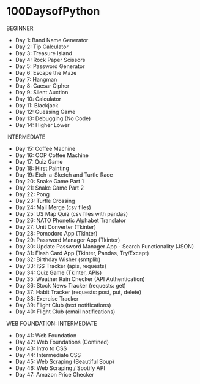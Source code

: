 # 100DaysofPython

BEGINNER
- Day 1: Band Name Generator
- Day 2: Tip Calculator
- Day 3: Treasure Island
- Day 4: Rock Paper Scissors
- Day 5: Password Generator
- Day 6: Escape the Maze
- Day 7: Hangman
- Day 8: Caesar Cipher
- Day 9: Silent Auction
- Day 10: Calculator
- Day 11: Blackjack
- Day 12: Guessing Game
- Day 13: Debugging (No Code)
- Day 14: Higher Lower

INTERMEDIATE
- Day 15: Coffee Machine
- Day 16: OOP Coffee Machine
- Day 17: Quiz Game
- Day 18: Hirst Painting
- Day 19: Etch-a-Sketch and Turtle Race
- Day 20: Snake Game Part 1
- Day 21: Snake Game Part 2
- Day 22: Pong
- Day 23: Turtle Crossing
- Day 24: Mail Merge (csv files)
- Day 25: US Map Quiz (csv files with pandas)
- Day 26: NATO Phonetic Alphabet Translator
- Day 27: Unit Converter (Tkinter)
- Day 28: Pomodoro App (Tkinter)
- Day 29: Password Manager App (Tkinter)
- Day 30: Update Password Manager App - Search Functionality (JSON)
- Day 31: Flash Card App (Tkinter, Pandas, Try/Except)
- Day 32: Birthday Wisher (smtplib)
- Day 33: ISS Tracker (apis, requests)
- Day 34: Quiz Game (Tkinter, APIs)
- Day 35: Weather Rain Checker (API Authentication)
- Day 36: Stock News Tracker (requests: get)
- Day 37: Habit Tracker (requests: post, put, delete)
- Day 38: Exercise Tracker
- Day 39: Flight Club (text notifications)
- Day 40: Flight Club (email notifications)

WEB FOUNDATION: INTERMEDIATE
- Day 41: Web Foundation
- Day 42: Web Foundations (Contined)
- Day 43: Intro to CSS
- Day 44: Intermediate CSS
- Day 45: Web Scraping (Beautiful Soup)
- Day 46: Web Scraping / Spotify API
- Day 47: Amazon Price Checker